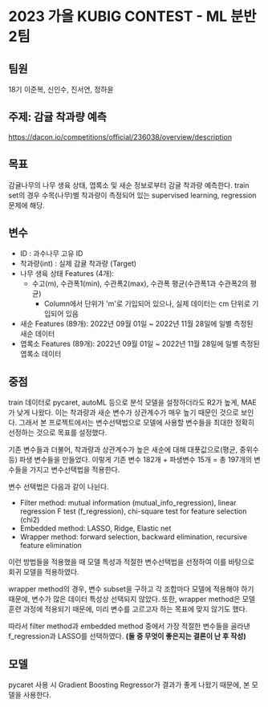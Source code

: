 # 2023 가을 KUBIG CONTEST - ML 분반 2팀
## 팀원
18기 이준복, 신인수, 진서연, 정하윤

## 주제: 감귤 착과량 예측
https://dacon.io/competitions/official/236038/overview/description

## 목표
감귤나무의 나무 생육 상태, 엽록소 및 새순 정보로부터 감귤 착과량 예측한다. 
train set의 경우 수목(나무)별 착과량이 측정되어 있는 supervised learning, regression 문제에 해당. 

## 변수
- ID : 과수나무 고유 ID
- 착과량(int) : 실제 감귤 착과량 (Target)
- 나무 생육 상태 Features (4개):
  * 수고(m), 수관폭1(min), 수관폭2(max), 수관폭 평균(수관폭1과 수관폭2의 평균)
    - Column에서 단위가 'm'로 기입되어 있으나, 실제 데이터는 cm 단위로 기입되어 있음
- 새순 Features (89개):
2022년 09월 01일 ~ 2022년 11월 28일에 일별 측정된 새순 데이터
- 엽록소 Features (89개):
2022년 09월 01일 ~ 2022년 11월 28일에 일별 측정된 엽록소 데이터

## 중점
train 데이터로 pycaret, autoML 등으로 분석 모델을 설정하더라도 R2가 높게, MAE가 낮게 나왔다. 이는 착과량과 새순 변수가 상관계수가 매우 높기 때문인 것으로 보인다. 그래서 본 프로젝트에서는 변수선택법으로 모델에 사용할 변수들을 최대한 정확히 선정하는 것으로 목표를 설정했다.

기존 변수들과 더불어, 착과량과 상관계수가 높은 새순에 대해 대푯값으로(평균, 중위수 등) 파생 변수들을 만들었다. 이렇게 기존 변수 182개 + 파생변수 15개 = 총 197개의 변수들을 가지고 변수선택법을 적용한다.

변수 선택법은 다음과 같이 나뉜다.
- Filter method: mutual information (mutual_info_regression), linear regression F test (f_regression), chi-square test for feature selection (chi2)
- Embedded method: LASSO, Ridge, Elastic net
- Wrapper method: forward selection, backward elimination, recursive feature elimination

이런 방법들을 적용했을 때 모델 특성과 적절한 변수선택법을 선정하여 이를 바탕으로 회귀 모델을 적용하였다.

wrapper method의 경우, 변수 subset을 구하고 각 조합마다 모델에 적용해야 하기 때문에, 변수가 많은 데이터 특성상 선택되지 않았다. 또한, wrapper method은 모델 훈련 과정에 적용되기 때문에, 미리 변수를 고르고자 하는 목표에 맞지 않기도 했다.

따라서 filter method과 embedded method 중에서 가장 적절한 변수들을 골라낸 f_regression과 LASSO를 선택하였다. 
**(둘 중 무엇이 좋은지는 결론이 난 후 작성)**

## 모델
pycaret 사용 시 Gradient Boosting Regressor가 결과가 좋게 나왔기 때문에, 본 모델을 사용한다.
